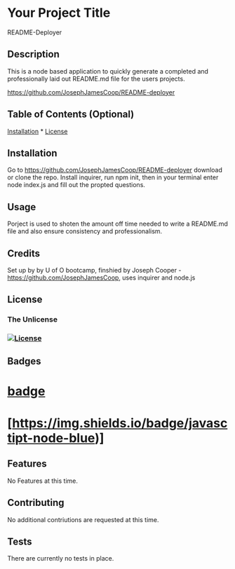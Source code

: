 
  # Your Project Title
  
  README-Deployer
      
      
  ## Description 
      
  This is a node based application to quickly generate a completed and professionally laid out README.md file for the users projects.
      
  https://github.com/JosephJamesCoop/README-deployer
      
      
  ## Table of Contents (Optional)
      
  [Installation](#installation) * [License](License)
      
      
  ## Installation
      
  Go to https://github.com/JosephJamesCoop/README-deployer download or clone the repo. Install inquirer, run npm init, then in your terminal enter node index.js and fill out the propted questions.
      
      
  ## Usage 
      
  Porject is used to shoten the amount off time needed to write a README.md file and also ensure consistency and professionalism.
      
      
  ## Credits
      
  Set up by by U of O bootcamp, finshied by Joseph Cooper - https://github.com/JosephJamesCoop, uses inquirer and node.js
      
      
  ## License
      
  ### The Unlicense
  ### [![License](https://img.shields.io/badge/License-The%20Unlicense-green)](https://choosealicense.com/licenses/unlicense/)
      
      
  ## Badges
      
  # [badge](https://img.shields.io/badge/node.js-is%20Awesome!-red) 
  # [https://img.shields.io/badge/javasctipt-node-blue)]
   
      
  ## Features
      
  No Features at this time.
      
      
  ## Contributing
      
  No additional contriutions are requested at this time.
      
      
  ## Tests
      
  There are currently no tests in place.
      
  